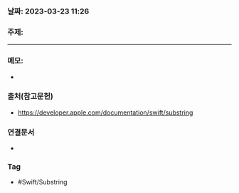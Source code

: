 ### 날짜: 2023-03-23 11:26

### 주제: 
---
### 메모: 
- 

### 출처(참고문헌) 
- https://developer.apple.com/documentation/swift/substring

### 연결문서 
- 

### Tag
- #Swift/Substring